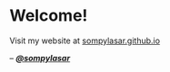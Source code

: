 # Welcome!

Visit my website at [sompylasar.github.io](https://sompylasar.github.io/?utm_campaign=cv2017&utm_source=website-repo&utm_medium=readme)

_– [**@sompylasar**](https://github.com/sompylasar)_
